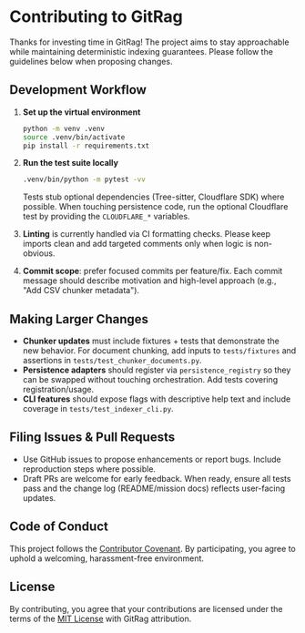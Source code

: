 # Contributing to GitRag

Thanks for investing time in GitRag! The project aims to stay approachable while
maintaining deterministic indexing guarantees. Please follow the guidelines
below when proposing changes.

## Development Workflow

1. **Set up the virtual environment**
   ```bash
   python -m venv .venv
   source .venv/bin/activate
   pip install -r requirements.txt
   ```

2. **Run the test suite locally**
   ```bash
   .venv/bin/python -m pytest -vv
   ```
   Tests stub optional dependencies (Tree-sitter, Cloudflare SDK) where
   possible. When touching persistence code, run the optional Cloudflare test by
   providing the `CLOUDFLARE_*` variables.

3. **Linting** is currently handled via CI formatting checks. Please keep
   imports clean and add targeted comments only when logic is non-obvious.

4. **Commit scope**: prefer focused commits per feature/fix. Each commit message
   should describe motivation and high-level approach (e.g., "Add CSV chunker
   metadata").

## Making Larger Changes

- **Chunker updates** must include fixtures + tests that demonstrate the new
  behavior. For document chunking, add inputs to `tests/fixtures` and assertions
  in `tests/test_chunker_documents.py`.
- **Persistence adapters** should register via `persistence_registry` so they
  can be swapped without touching orchestration. Add tests covering
  registration/usage.
- **CLI features** should expose flags with descriptive help text and include
  coverage in `tests/test_indexer_cli.py`.

## Filing Issues & Pull Requests

- Use GitHub issues to propose enhancements or report bugs. Include reproduction
  steps where possible.
- Draft PRs are welcome for early feedback. When ready, ensure all tests pass
  and the change log (README/mission docs) reflects user-facing updates.

## Code of Conduct

This project follows the [Contributor Covenant](https://www.contributor-covenant.org/).
By participating, you agree to uphold a welcoming, harassment-free environment.

## License

By contributing, you agree that your contributions are licensed under the terms
of the [MIT License](LICENSE) with GitRag attribution.
